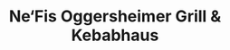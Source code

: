 ---
title: "Ne‘Fis Oggersheimer Grill & Kebabhaus"
url: /ludwigshafen-am-rhein/ne-fis-oggersheimer-grill-und-kebabhaus/
---
